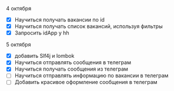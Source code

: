 4 октября
- [x] Научиться получать вакансии по id
- [x] Научиться получать список вакансий, используя фильтры
- [x] Запросить idApp у hh

5 октября
- [x] добавить Slf4j и lombok
- [x] Научиться отправлять сообщения в телеграм
- [x] Научиться получать сообщения из телеграм
- [ ] Научиться отправлять информацию по вакансии в телеграм
- [ ] Добавить красивое оформление сообщения в телеграм
